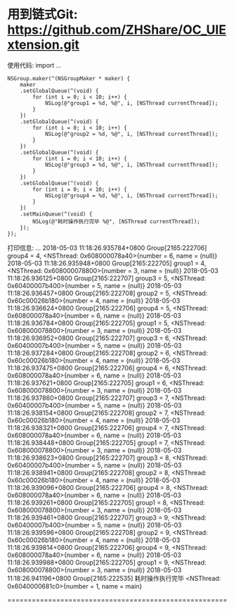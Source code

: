 
用到链式Git:
https://github.com/ZHShare/OC_UIExtension.git
======================================================
使用代码:
import ...

 
    NSGroup.maker(^(NSGroupMaker * maker) {
        maker
        .setGlobalQueue(^(void) {
            for (int i = 0; i < 10; i++) {
                NSLog(@"group1 = %d, %@", i, [NSThread currentThread]);
            }
        })
        .setGlobalQueue(^(void) {
            for (int i = 0; i < 10; i++) {
                NSLog(@"group2 = %d, %@", i, [NSThread currentThread]);
            }
        })
        .setGlobalQueue(^(void) {
            for (int i = 0; i < 10; i++) {
                NSLog(@"group3 = %d, %@", i, [NSThread currentThread]);
            }
        })
        .setGlobalQueue(^(void) {
            for (int i = 0; i < 10; i++) {
                NSLog(@"group4 = %d, %@", i, [NSThread currentThread]);
            }
        })
        .setMainQueue(^(void) {
            NSLog(@"耗时操作执行完毕 %@", [NSThread currentThread]);
        });
    });
  

打印信息:
...
2018-05-03 11:18:26.935784+0800 Group[2165:222706] group4 = 4, <NSThread: 0x608000078a40>{number = 6, name = (null)}
2018-05-03 11:18:26.935948+0800 Group[2165:222705] group1 = 4, <NSThread: 0x608000078800>{number = 3, name = (null)}
2018-05-03 11:18:26.936125+0800 Group[2165:222707] group3 = 5, <NSThread: 0x60400007b400>{number = 5, name = (null)}
2018-05-03 11:18:26.936457+0800 Group[2165:222708] group2 = 5, <NSThread: 0x60c00026b180>{number = 4, name = (null)}
2018-05-03 11:18:26.936624+0800 Group[2165:222706] group4 = 5, <NSThread: 0x608000078a40>{number = 6, name = (null)}
2018-05-03 11:18:26.936784+0800 Group[2165:222705] group1 = 5, <NSThread: 0x608000078800>{number = 3, name = (null)}
2018-05-03 11:18:26.936952+0800 Group[2165:222707] group3 = 6, <NSThread: 0x60400007b400>{number = 5, name = (null)}
2018-05-03 11:18:26.937284+0800 Group[2165:222708] group2 = 6, <NSThread: 0x60c00026b180>{number = 4, name = (null)}
2018-05-03 11:18:26.937475+0800 Group[2165:222706] group4 = 6, <NSThread: 0x608000078a40>{number = 6, name = (null)}
2018-05-03 11:18:26.937621+0800 Group[2165:222705] group1 = 6, <NSThread: 0x608000078800>{number = 3, name = (null)}
2018-05-03 11:18:26.937860+0800 Group[2165:222707] group3 = 7, <NSThread: 0x60400007b400>{number = 5, name = (null)}
2018-05-03 11:18:26.938154+0800 Group[2165:222708] group2 = 7, <NSThread: 0x60c00026b180>{number = 4, name = (null)}
2018-05-03 11:18:26.938321+0800 Group[2165:222706] group4 = 7, <NSThread: 0x608000078a40>{number = 6, name = (null)}
2018-05-03 11:18:26.938448+0800 Group[2165:222705] group1 = 7, <NSThread: 0x608000078800>{number = 3, name = (null)}
2018-05-03 11:18:26.938623+0800 Group[2165:222707] group3 = 8, <NSThread: 0x60400007b400>{number = 5, name = (null)}
2018-05-03 11:18:26.938941+0800 Group[2165:222708] group2 = 8, <NSThread: 0x60c00026b180>{number = 4, name = (null)}
2018-05-03 11:18:26.939096+0800 Group[2165:222706] group4 = 8, <NSThread: 0x608000078a40>{number = 6, name = (null)}
2018-05-03 11:18:26.939261+0800 Group[2165:222705] group1 = 8, <NSThread: 0x608000078800>{number = 3, name = (null)}
2018-05-03 11:18:26.939461+0800 Group[2165:222707] group3 = 9, <NSThread: 0x60400007b400>{number = 5, name = (null)}
2018-05-03 11:18:26.939596+0800 Group[2165:222708] group2 = 9, <NSThread: 0x60c00026b180>{number = 4, name = (null)}
2018-05-03 11:18:26.939814+0800 Group[2165:222706] group4 = 9, <NSThread: 0x608000078a40>{number = 6, name = (null)}
2018-05-03 11:18:26.939988+0800 Group[2165:222705] group1 = 9, <NSThread: 0x608000078800>{number = 3, name = (null)}
2018-05-03 11:18:26.941196+0800 Group[2165:222535] 耗时操作执行完毕 <NSThread: 0x6040000681c0>{number = 1, name = main}




======================================================
